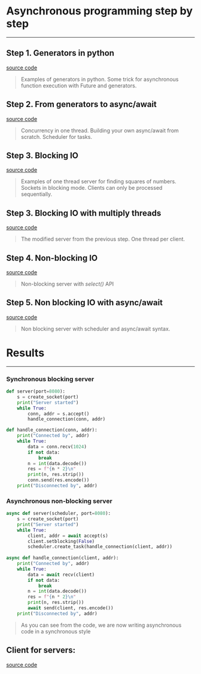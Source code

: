 # Asynchronous programming step by step
---
## Step 1. Generators in python 
[source code](https://github.com/arsnazarenko/async-by-examples/blob/master/generators.py)
>
> Examples of generators in python. Some trick for asynchronous function execution with Future and generators. 

## Step 2. From generators to async/await
[source code](https://github.com/arsnazarenko/async-by-examples/blob/master/one_thread_concurrency.py)
>
> Concurrency in one thread. Building your own async/await from scratch. Scheduler for tasks.

## Step 3. Blocking IO
[source code](https://github.com/arsnazarenko/async-by-examples/blob/master/block.py)
>
> Examples of one thread server for finding squares of numbers. Sockets in blocking mode. Clients can only be processed sequentially.

## Step 3. Blocking IO with multiply threads
[source code](https://github.com/arsnazarenko/async-by-examples/blob/master/thread.py)
>
> The modified server from the previous step. One thread per client.

## Step 4. Non-blocking IO
[source code](https://github.com/arsnazarenko/async-by-examples/blob/master/non_block.py)
>
> Non-blocking server with *select()* API

## Step 5. Non blocking IO with async/await
[source code](https://github.com/arsnazarenko/async-by-examples/blob/master/async_server.py)
>
> Non blocking server with scheduler and async/await syntax.

# Results
---
### Synchronous blocking server
``` python
def server(port=8080):
    s = create_socket(port)
    print("Server started")
    while True:
        conn, addr = s.accept() 
        handle_connection(conn, addr)

def handle_connection(conn, addr):
    print("Connected by", addr)
    while True:
        data = conn.recv(1024)
        if not data:    
            break
        n = int(data.decode())
        res = f"{n * 2}\n"
        print(n, res.strip())
        conn.send(res.encode())
    print("Disconnected by", addr)
```


### Asynchronous non-blocking server
``` python
async def server(scheduler, port=8080):
    s = create_socket(port)
    print("Server started")
    while True:
        client, addr = await accept(s)
        client.setblocking(False)
        scheduler.create_task(handle_connection(client, addr))
        
async def handle_connection(client, addr):
    print("Connected by", addr)
    while True:
        data = await recv(client)
        if not data:
            break
        n = int(data.decode())
        res = f"{n * 2}\n"
        print(n, res.strip())
        await send(client, res.encode())
    print("Disconnected by", addr)
```
>
> As you can see from the code, we are now writing asynchronous code in a synchronous style
## Client for servers:
[source code](https://github.com/arsnazarenko/async-by-examples/blob/master/client.py)

